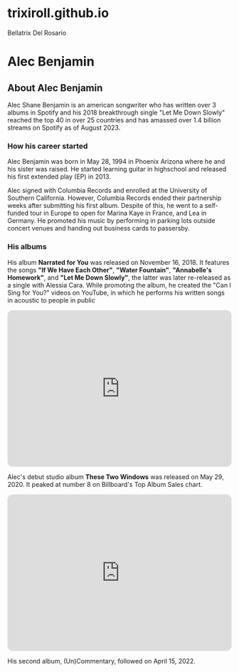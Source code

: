 # trixiroll.github.io
Bellatrix Del Rosario
# Alec Benjamin
## About Alec Benjamin 
Alec Shane Benjamin is an american songwriter who has written over 3 albums in Spotify and his 2018 breakthrough single "Let Me Down Slowly" reached the top 40 in over 25 countries and has amassed over 1.4 billion streams on Spotify as of August 2023.
### How his career started
  Alec Benjamin was born in May 28, 1994 in Phoenix Arizona where he and his sister was raised. He started learning guitar in highschool and released his first extended play (EP) in 2013.

  Alec signed with Columbia Records and enrolled at the University of Southern California. However, Columbia Records ended their partnership weeks after submitting his first album. Despite of this, he went to a self-funded tour in Europe to open for Marina Kaye in France, and Lea in Germany. He promoted his music by performing in parking lots outside concert venues and handing out business cards to passersby.

### His albums

  His album **Narrated for You** was released on November 16, 2018. It features the songs **"If We Have Each Other"**, **"Water Fountain"**, **"Annabelle's Homework"**, and **"Let Me Down Slowly"**, the latter was later re-released as a single with Alessia Cara. While promoting the album, he created the "Can I Sing for You?" videos on YouTube, in which he performs his written songs in acoustic to people in public 

<iframe style="border-radius:12px" src="https://open.spotify.com/embed/album/6jKZplJpy21R5lHaYHHjmZ?utm_source=generator" width="100%" height="352" frameBorder="0" allowfullscreen="" allow="autoplay; clipboard-write; encrypted-media; fullscreen; picture-in-picture" loading="lazy"></iframe> 

  Alec's debut studio album **These Two Windows** was released on May 29, 2020. It peaked at number 8 on Billboard's Top Album Sales chart. 

<iframe style="border-radius:12px" src="https://open.spotify.com/embed/album/3SzqS1H5dj8f450YhV9YbP?utm_source=generator" width="100%" height="352" frameBorder="0" allowfullscreen="" allow="autoplay; clipboard-write; encrypted-media; fullscreen; picture-in-picture" loading="lazy"></iframe>

  His second album, (Un)Commentary, followed on April 15, 2022.
